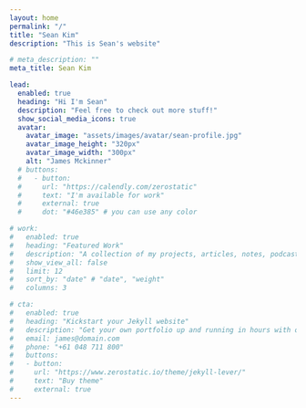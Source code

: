 ```yaml
---
layout: home
permalink: "/"
title: "Sean Kim"
description: "This is Sean's website"

# meta_description: ""
meta_title: Sean Kim

lead:
  enabled: true
  heading: "Hi I'm Sean"
  description: "Feel free to check out more stuff!"
  show_social_media_icons: true
  avatar:
    avatar_image: "assets/images/avatar/sean-profile.jpg"
    avatar_image_height: "320px"
    avatar_image_width: "300px"
    alt: "James Mckinner"
  # buttons: 
  #   - button: 
  #     url: "https://calendly.com/zerostatic"
  #     text: "I'm available for work"
  #     external: true
  #     dot: "#46e385" # you can use any color

# work:
#   enabled: true
#   heading: "Featured Work"
#   description: "A collection of my projects, articles, notes, podcasts, talks and more"
#   show_view_all: false
#   limit: 12
#   sort_by: "date" # "date", "weight"
#   columns: 3

# cta:
#   enabled: true
#   heading: "Kickstart your Jekyll website"
#   description: "Get your own portfolio up and running in hours with our premium template."
#   email: james@domain.com
#   phone: "+61 048 711 800"
#   buttons:
#   - button: 
#     url: "https://www.zerostatic.io/theme/jekyll-lever/"
#     text: "Buy theme"
#     external: true
---
```

